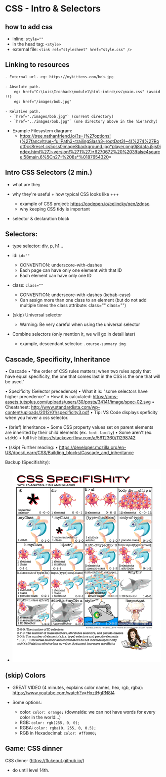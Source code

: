 

# CSS - Intro & Selectors

<!--- 

@todo: improve planning & examples (build something together)



- Example codealong (repo):
https://github.com/ironhack-tech-trash-july2023/html-css-intro-codealong


- Final result (gh pages):
https://ironhack-tech-trash-july2023.github.io/html-css-intro-codealong/


Note, this selectors can be covered in w1d2:
- "selector list" (h1, h2)
- "descendant" (div p)
- "and" (h3.highlight)
- examples: https://github.com/ByteWarriors-Ironhack-Feb-23/feb23-html-intro/blob/main/css/main.css



-->


<!--

Feedback from students:
- Too much information for only one lesson (specially for those who didn't cover this in the prework).
- Make sure to start explaining why CSS + why selectors are useful +  clear examples

-->



## how to add css
  - inline: `style=""`
  - in the head tag: `<style>`
  - external file: `<link rel="stylesheet" href="style.css" />`


## Linking to resources

  <!-- @todo: create cheatsheet -->

    - External url. eg: https://mykittens.com/bob.jpg

    - Absolute path. 
        eg: href="C:\Luis\Ironhack\module1\html-intro\css\main.css" (avoid !!)
        eg: href="/images/bob.jpg"

    - Relative path. 
      - `href="./images/bob.jpg"` (current directory)
      - `href="../images/bob.jpg"` (one directory above in the hierarchy)


- Example Filesystem diagram: 
  - https://tree.nathanfriend.io/?s=(%27options!(%27fancy!true~fullPath3~trailingSlash3~rootDot3)~4(%274%27Root0cs8reset.cs5css0image8background.jpg*player.png0j8data.j5js0index.html%27)~version!%271%27)*6270672%20%203!false4source!58main.6%5Cn27-%208s*%0187654320*



## Intro CSS Selectors (2 min.)
- what are they

- why they're useful + how typical CSS looks like +++
  - example of CSS project: https://codepen.io/celincky/pen/zdqso
  - why keeping CSS tidy is important

- selector & declaration block



## Selectors:



- type selector: div, p, h1...


- id: `id=""`
  - CONVENTION: underscore-with-dashes
  - Each page can have only one element with that ID
  - Each element can have only one ID


- class: `class=""`
    - CONVENTION: underscore-with-dashes (kebab-case)
    - Can assign more than one class to an element (but do not add multiple times the class attribute: class="" class="") 


- (skip) Universal selector
  - Warning: Be very careful when using the universal selector


- Combine selectors (only mention it, we will go in detail later)
  - example, descendant selector: `.course-summary img`



## Cascade, Specificity, Inheritance


<!--

Alternative: watch video together

- CSS Specificity explained - Kevin Powell (13min) (Cascade + Specificity)
https://www.youtube.com/watch?v=c0kfcP_nD9E

-->



• Cascade 
  • "the order of CSS rules matters; when two rules apply that have equal specificity, the one that comes last in the CSS is the one that will be used."


• Specificity (Selector precedence)
  • What it is: "some selectors have higher precedence"
  • How it is calculated: https://cms-assets.tutsplus.com/uploads/users/30/posts/34141/image/spec-02.svg
  • Cheatsheet: http://www.standardista.com/wp-content/uploads/2012/01/specificity3.pdf
  • Tip: VS Code displays speficity when you hover a css selector.


• (brief) Inheritance
  • Some CSS property values set on parent elements are inherited by their child elements (ex. `font-family`)
  • Some aren't (ex. `width`)
  • full list: https://stackoverflow.com/a/5612360/11298742


• (skip) Further reading:
  • https://developer.mozilla.org/en-US/docs/Learn/CSS/Building_blocks/Cascade_and_inheritance




Backup (Specifishity):
- ![specifishity cheatsheet](./images/specifishity.png)



<!-- @todo: create cheatsheet / gist -->



## (skip) Colors

  - GREAT VIDEO (4 minutes, explains color names, hex, rgb, rgba): https://www.youtube.com/watch?v=HxztHgRN8I4

  - Some options:
    - color: `color: orange;` (downside: we can not have words for every color in the world...)
    - RGB: `color: rgb(255, 0, 0);`
    - RGBA: `color: rgba(0, 255, 0, 0.5);`
    - RGB in Hexadecimal: `color: #ff0000;`




## Game: CSS dinner

CSS dinner (https://flukeout.github.io/)
- do until level 14th.


